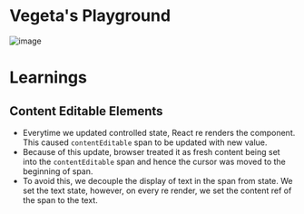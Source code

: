 # Vegeta's Playground

![image](https://github.com/narutosstudent/vegeta-playground/assets/49603590/1b8abb4d-3f91-4b8b-8e2d-1bb8b4bd7d2a)

# Learnings

## Content Editable Elements

- Everytime we updated controlled state, React re renders the component. This caused `contentEditable` span to be updated with new value.
- Because of this update, browser treated it as fresh content being set into the `contentEditable` span and hence the cursor was moved to the beginning of span.
- To avoid this, we decouple the display of text in the span from state. We set the text state, however, on every re render, we set the content ref of the span to the text.
